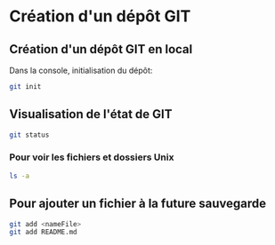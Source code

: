 # Création d'un dépôt GIT

## Création d'un dépôt GIT en local

Dans la console, initialisation du dépôt: 

```bash
git init
```
## Visualisation de l'état de GIT

```bash
git status
```
### Pour voir les fichiers et dossiers Unix

```bash
ls -a
```
## Pour ajouter un fichier à la future sauvegarde

```bash
git add <nameFile>
git add README.md
```


